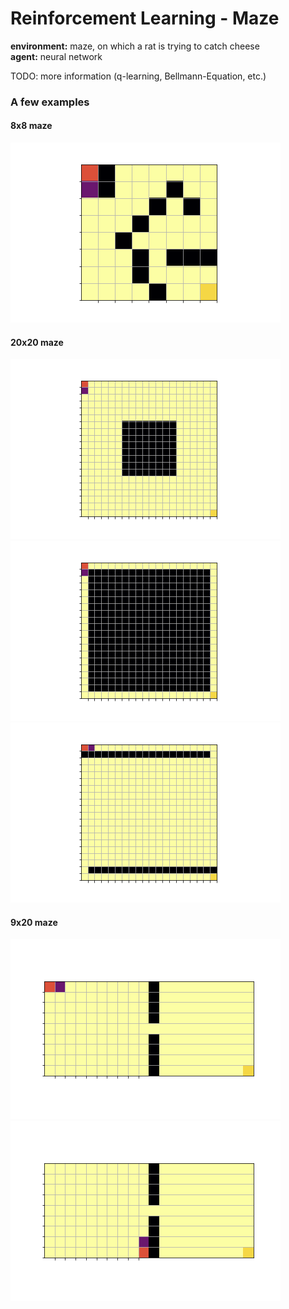 # Reinforcement Learning - Maze

**environment:** maze, on which a rat is trying to catch cheese  
**agent:** neural network

TODO: more information (q-learning, Bellmann-Equation, etc.)
### A few examples
#### 8x8 maze
![](notebooks/20190602_2102_gif_8x8v1/seq_movie.gif)

#### 20x20 maze
![](notebooks/20190602_2120_gif_20x20v1/seq_movie.gif)
![](notebooks/20190604_1924_gif_20x20v2/seq_movie.gif)
![](notebooks/20190605_1715_gif_20x20v3/seq_movie.gif)

#### 9x20 maze
![](notebooks/20190602_2146_gif_9x20v1/seq_movie.gif)
![](notebooks/20190602_2158_gif_9x20v2/seq_movie.gif)